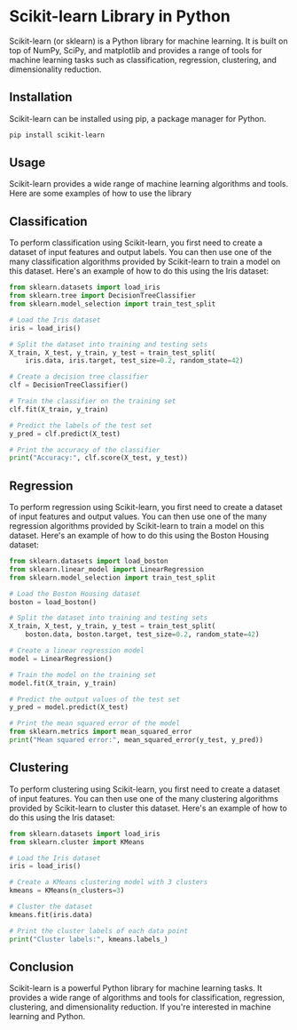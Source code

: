 # Scikit-learn Library in Python

Scikit-learn (or sklearn) is a Python library for machine learning. It is built on top of NumPy, SciPy, and matplotlib and provides a range of tools for machine learning tasks such as classification, regression, clustering, and dimensionality reduction.

## Installation

Scikit-learn can be installed using pip, a package manager for Python.

```bash
pip install scikit-learn
```

## Usage

Scikit-learn provides a wide range of machine learning algorithms and tools. Here are some examples of how to use the library

## Classification

To perform classification using Scikit-learn, you first need to create a dataset of input features and output labels. You can then use one of the many classification algorithms provided by Scikit-learn to train a model on this dataset. Here's an example of how to do this using the Iris dataset:

```python
from sklearn.datasets import load_iris
from sklearn.tree import DecisionTreeClassifier
from sklearn.model_selection import train_test_split

# Load the Iris dataset
iris = load_iris()

# Split the dataset into training and testing sets
X_train, X_test, y_train, y_test = train_test_split(
    iris.data, iris.target, test_size=0.2, random_state=42)

# Create a decision tree classifier
clf = DecisionTreeClassifier()

# Train the classifier on the training set
clf.fit(X_train, y_train)

# Predict the labels of the test set
y_pred = clf.predict(X_test)

# Print the accuracy of the classifier
print("Accuracy:", clf.score(X_test, y_test))
```

## Regression

To perform regression using Scikit-learn, you first need to create a dataset of input features and output values. You can then use one of the many regression algorithms provided by Scikit-learn to train a model on this dataset. Here's an example of how to do this using the Boston Housing dataset:

```python
from sklearn.datasets import load_boston
from sklearn.linear_model import LinearRegression
from sklearn.model_selection import train_test_split

# Load the Boston Housing dataset
boston = load_boston()

# Split the dataset into training and testing sets
X_train, X_test, y_train, y_test = train_test_split(
    boston.data, boston.target, test_size=0.2, random_state=42)

# Create a linear regression model
model = LinearRegression()

# Train the model on the training set
model.fit(X_train, y_train)

# Predict the output values of the test set
y_pred = model.predict(X_test)

# Print the mean squared error of the model
from sklearn.metrics import mean_squared_error
print("Mean squared error:", mean_squared_error(y_test, y_pred))
```

## Clustering

To perform clustering using Scikit-learn, you first need to create a dataset of input features. You can then use one of the many clustering algorithms provided by Scikit-learn to cluster this dataset. Here's an example of how to do this using the Iris dataset:

```python
from sklearn.datasets import load_iris
from sklearn.cluster import KMeans

# Load the Iris dataset
iris = load_iris()

# Create a KMeans clustering model with 3 clusters
kmeans = KMeans(n_clusters=3)

# Cluster the dataset
kmeans.fit(iris.data)

# Print the cluster labels of each data point
print("Cluster labels:", kmeans.labels_)
```

## Conclusion

Scikit-learn is a powerful Python library for machine learning tasks. It provides a wide range of algorithms and tools for classification, regression, clustering, and dimensionality reduction. If you're interested in machine learning and Python.
